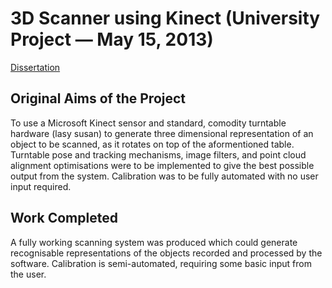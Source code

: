 # 3D Scanner using Kinect (University Project — May 15, 2013)

[Dissertation](http://1drv.ms/1GMsnrg)

## Original Aims of the Project

To use a Microsoft Kinect sensor and standard, comodity turntable hardware (lasy susan) to generate three dimensional representation of an object to be scanned, as it rotates on top of the aformentioned table. Turntable pose and tracking mechanisms, image filters, and point cloud alignment optimisations were to be implemented to give the best possible output from the system. Calibration was to be fully automated with no user input required.

## Work Completed

A fully working scanning system was produced which could generate recognisable representations of the objects recorded and processed by the software. Calibration is semi-automated, requiring some basic input from the user.
